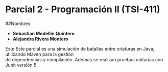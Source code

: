 # Parcial 2 - Programación II (TSI-411)

##Nombres:  
- **Sebastian Medellin Quintero**  
- **Alejandra Rivera Montero**  

Este Este parcial es una simulación de batallas entre criaturas en Java, utilizando Maven para la gestión  
de dependencias y compilación. Ademas se realizan pruebas unitarias con Junit versión 5
